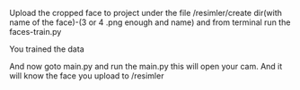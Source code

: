 Upload the cropped face to project under the file /resimler/create dir(with name of the face)-(3 or 4 .png enough and name)
and from terminal run the faces-train.py 

You trained the data

And now goto main.py and run the main.py this will open your cam. And it will know the face you upload to /resimler
